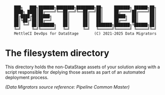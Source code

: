 ```    
    ███╗   ███╗███████╗████████╗████████╗██╗     ███████╗ ██████╗██╗
    ████╗ ████║██╔════╝╚══██╔══╝╚══██╔══╝██║     ██╔════╝██╔════╝██║
    ██╔████╔██║█████╗     ██║      ██║   ██║     █████╗  ██║     ██║
    ██║╚██╔╝██║██╔══╝     ██║      ██║   ██║     ██╔══╝  ██║     ██║
    ██║ ╚═╝ ██║███████╗   ██║      ██║   ███████╗███████╗╚██████╗██║
    ╚═╝     ╚═╝╚══════╝   ╚═╝      ╚═╝   ╚══════╝╚══════╝ ╚═════╝╚═╝
    MettleCI DevOps for DataStage       (C) 2021-2025 Data Migrators
```
# The filesystem directory

This directory holds the non-DataStage assets of your solution along with a
script responsible for deplying those assets as part of an automated deployment
process.

_(Data Migrators source reference: Pipeline Common Master)_